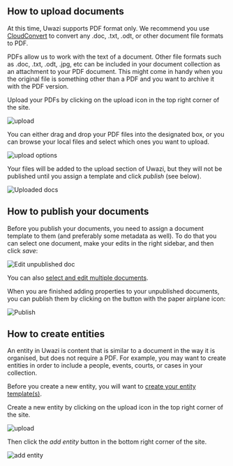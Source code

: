 ## How to upload documents

At this time, Uwazi supports PDF format only. We recommend you use [CloudConvert](https://cloudconvert.com/) to convert any .doc, .txt, .odt, or other document file formats to PDF. 

PDFs allow us to work with the text of a document. Other file formats such as .doc, .txt, .odt, .jpg, etc can be included in your document collection as an attachment to your PDF document. This might come in handy when you the original file is something other than a PDF and you want to archive it with the PDF version. 

Upload your PDFs by clicking on the upload icon in the top right corner of the site.

![upload](http://www.uwazi.io/wp-content/uploads/2017/04/doc-upload.png)

You can either drag and drop your PDF files into the designated box, or you can browse your local files and select which ones you want to upload. 

![upload options](http://www.uwazi.io/wp-content/uploads/2017/04/upload2.png)

Your files will be added to the upload section of Uwazi, but they will not be published until you assign a template and click _publish_ (see below). 

![Uploaded docs](http://www.uwazi.io/wp-content/uploads/2017/04/uploaded-docs.png)

## How to publish your documents

Before you publish your documents, you need to assign a document template to them (and preferably some metadata as well). To do that you can select one document, make your edits in the right sidebar, and then click _save_:

![Edit unpublished doc](http://www.uwazi.io/wp-content/uploads/2017/04/edit-doc-properties.png)

You can also [select and edit multiple documents](https://github.com/huridocs/uwazi/wiki/Applying-properties-to-your-documents#how-to-addedit-properties-on-multiple-documents-at-once). 

When you are finished adding properties to your unpublished documents, you can publish them by clicking on the button with the paper airplane icon:

![Publish](http://www.uwazi.io/wp-content/uploads/2017/04/publish-doc.png)

## How to create entities 
An entity in Uwazi is content that is similar to a document in the way it is organised, but does not require a PDF. For example, you may want to create entities in order to include a people, events, courts, or cases in your collection.

Before you create a new entity, you will want to [create your entity template(s)](https://github.com/huridocs/uwazi/wiki/Build-the-information-architecture). 

Create a new entity by clicking on the upload icon in the top right corner of the site.

![upload](http://www.uwazi.io/wp-content/uploads/2017/04/doc-upload.png)

Then click the _add entity_ button in the bottom right corner of the site.

![add entity](http://www.uwazi.io/wp-content/uploads/2017/04/new-entity-1.png)